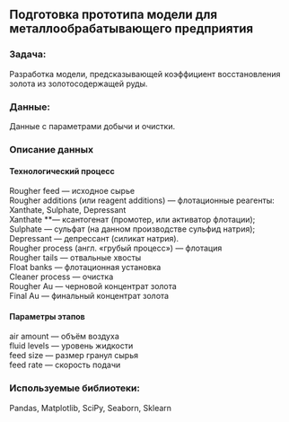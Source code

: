 ## Подготовка прототипа модели для металлообрабатывающего предприятия

### Задача:  
Разработка модели, предсказывающей коэффициент восстановления золота из золотосодержащей руды.


### Данные:   
Данные с параметрами добычи и очистки.

### Описание данных  

#### Технологический процесс  
Rougher feed — исходное сырье  
Rougher additions (или reagent additions) — флотационные реагенты: Xanthate, Sulphate, Depressant  
  Xanthate **— ксантогенат (промотер, или активатор флотации);  
  Sulphate — сульфат (на данном производстве сульфид натрия);  
  Depressant — депрессант (силикат натрия).  
Rougher process (англ. «грубый процесс») — флотация  
Rougher tails — отвальные хвосты  
Float banks — флотационная установка  
Cleaner process — очистка  
Rougher Au — черновой концентрат золота  
Final Au — финальный концентрат золота  
#### Параметры этапов  
air amount — объём воздуха  
fluid levels — уровень жидкости  
feed size — размер гранул сырья  
feed rate — скорость подачи  

### Используемые библиотеки:  
Pandas, Matplotlib, SciPy, Seaborn, Sklearn
